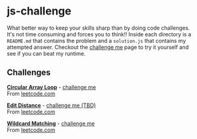 # js-challenge

What better way to keep your skills sharp than by doing code challenges. It's not time consuming and forces you to think!! Inside each directory is a `README.md` that contains the problem and a `solution.js` that contains my attempted answer. Checkout the [challenge me](https://tokafew420.github.io/js-challenge/) page to try it yourself and see if you can beat my runtime.

## Challenges

[**Circular Array Loop**](https://github.com/tokafew420/js-challenge/tree/master/circular-array-loop) - [challenge me](https://tokafew420.github.io/js-challenge/circular-array-loop)  
From [leetcode.com](https://leetcode.com/problems/circular-array-loop/description/)

[**Edit Distance**](https://github.com/tokafew420/js-challenge/tree/master/edit-distance) - [challenge me (TBD)](https://tokafew420.github.io/js-challenge/edit-distance)  
From [leetcode.com](https://leetcode.com/problems/edit-distance/description/)

[**Wildcard Matching**](https://github.com/tokafew420/js-challenge/tree/master/wildcard-matching) - [challenge me](https://tokafew420.github.io/js-challenge/wildcard-matching)  
From [leetcode.com](https://leetcode.com/problems/wildcard-matching/description/)
